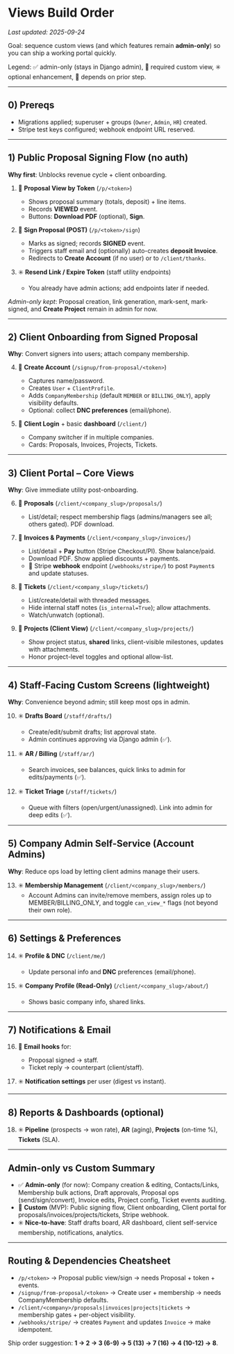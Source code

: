 # Views Build Order
_Last updated: 2025-09-24_

Goal: sequence custom views (and which features remain **admin-only**) so you can ship a working portal quickly.

Legend: ✅ admin-only (stays in Django admin), 🔧 required custom view, ✳️ optional enhancement, 🔁 depends on prior step.

---

## 0) Prereqs
- Migrations applied; superuser + groups (`Owner`, `Admin`, `HR`) created.
- Stripe test keys configured; webhook endpoint URL reserved.

---

## 1) Public Proposal Signing Flow (no auth)
**Why first**: Unblocks revenue cycle + client onboarding.

1. 🔧 **Proposal View by Token**  (`/p/<token>`)
   - Shows proposal summary (totals, deposit) + line items.
   - Records **VIEWED** event.
   - Buttons: **Download PDF** (optional), **Sign**.

2. 🔧 **Sign Proposal (POST)** (`/p/<token>/sign`)
   - Marks as signed; records **SIGNED** event.
   - Triggers staff email and (optionally) auto-creates **deposit Invoice**.
   - Redirects to **Create Account** (if no user) or to `/client/thanks`.

3. ✳️ **Resend Link / Expire Token** (staff utility endpoints)
   - You already have admin actions; add endpoints later if needed.

_Admin-only kept_: Proposal creation, link generation, mark-sent, mark-signed, and **Create Project** remain in admin for now.

---

## 2) Client Onboarding from Signed Proposal
**Why**: Convert signers into users; attach company membership.

4. 🔧 **Create Account** (`/signup/from-proposal/<token>`)
   - Captures name/password.
   - Creates `User` + `ClientProfile`.
   - Adds `CompanyMembership` (default `MEMBER` or `BILLING_ONLY`), apply visibility defaults.
   - Optional: collect **DNC preferences** (email/phone).

5. 🔧 **Client Login** + basic **dashboard** (`/client/`)
   - Company switcher if in multiple companies.
   - Cards: Proposals, Invoices, Projects, Tickets.

---

## 3) Client Portal – Core Views
**Why**: Give immediate utility post-onboarding.

6. 🔧 **Proposals** (`/client/<company_slug>/proposals/`)
   - List/detail; respect membership flags (admins/managers see all; others gated). PDF download.

7. 🔧 **Invoices & Payments** (`/client/<company_slug>/invoices/`)
   - List/detail + **Pay** button (Stripe Checkout/PI). Show balance/paid.
   - Download PDF. Show applied discounts + payments.
   - 🔁 Stripe **webhook** endpoint (`/webhooks/stripe/`) to post `Payment`s and update statuses.

8. 🔧 **Tickets** (`/client/<company_slug>/tickets/`)
   - List/create/detail with threaded messages.
   - Hide internal staff notes (`is_internal=True`); allow attachments.
   - Watch/unwatch (optional).

9. 🔧 **Projects (Client View)** (`/client/<company_slug>/projects/`)
   - Show project status, **shared** links, client-visible milestones, updates with attachments.
   - Honor project-level toggles and optional allow-list.

---

## 4) Staff-Facing Custom Screens (lightweight)
**Why**: Convenience beyond admin; still keep most ops in admin.

10. ✳️ **Drafts Board** (`/staff/drafts/`)
    - Create/edit/submit drafts; list approval state.
    - Admin continues approving via Django admin (✅).

11. ✳️ **AR / Billing** (`/staff/ar/`)
    - Search invoices, see balances, quick links to admin for edits/payments (✅).

12. ✳️ **Ticket Triage** (`/staff/tickets/`)
    - Queue with filters (open/urgent/unassigned). Link into admin for deep edits (✅).

---

## 5) Company Admin Self-Service (Account Admins)
**Why**: Reduce ops load by letting client admins manage their users.

13. ✳️ **Membership Management** (`/client/<company_slug>/members/`)
    - Account Admins can invite/remove members, assign roles up to MEMBER/BILLING_ONLY, and toggle `can_view_*` flags (not beyond their own role).

---

## 6) Settings & Preferences
14. ✳️ **Profile & DNC** (`/client/me/`)
    - Update personal info and **DNC** preferences (email/phone).

15. ✳️ **Company Profile (Read-Only)** (`/client/<company_slug>/about/`)
    - Shows basic company info, shared links.

---

## 7) Notifications & Email
16. 🔧 **Email hooks** for:
    - Proposal signed → staff.
    - Ticket reply → counterpart (client/staff).

17. ✳️ **Notification settings** per user (digest vs instant).

---

## 8) Reports & Dashboards (optional)
18. ✳️ **Pipeline** (prospects → won rate), **AR** (aging), **Projects** (on-time %), **Tickets** (SLA).

---

## Admin-only vs Custom Summary
- ✅ **Admin-only** (for now): Company creation & editing, Contacts/Links, Membership bulk actions, Draft approvals, Proposal ops (send/sign/convert), Invoice edits, Project config, Ticket events auditing.
- 🔧 **Custom** (MVP): Public signing flow, Client onboarding, Client portal for proposals/invoices/projects/tickets, Stripe webhook.
- ✳️ **Nice-to-have**: Staff drafts board, AR dashboard, client self-service membership, notifications, analytics.

---

## Routing & Dependencies Cheatsheet
- `/p/<token>` → Proposal public view/sign → needs Proposal + token + events.
- `/signup/from-proposal/<token>` → Create user + membership → needs CompanyMembership defaults.
- `/client/<company>/proposals|invoices|projects|tickets` → membership gates + per-object visibility.
- `/webhooks/stripe/` → creates `Payment` and updates `Invoice` → make idempotent.

Ship order suggestion: **1 → 2 → 3 (6-9) → 5 (13) → 7 (16) → 4 (10-12) → 8**.
